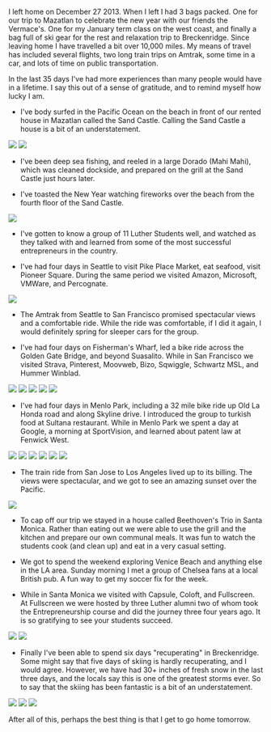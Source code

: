 <!--
.. title: Reflections on January 2014
.. date: 2014/02/01 10:28:00
.. slug: reflections-on-jterm-2014
.. tags: Jterm14, Travel
.. link: 
.. description: 
-->


I left home on December 27 2013.  When I left I had 3 bags packed.  One for our trip to Mazatlan to celebrate the new year with our friends the Vermace's.  One for my January term class on the west coast, and finally a bag full of ski gear for the rest and relaxation trip to Breckenridge.  Since leaving home I have travelled a bit over 10,000 miles.  My means of travel has included several flights, two long train trips on Amtrak, some time in a car, and lots of time on public transportation.

In the last 35 days I've had more experiences than many people would have in a lifetime.  I say this out of a sense of gratitude, and to remind myself how lucky I am.

<!-- TEASER_END -->

* I've body surfed in the Pacific Ocean on the beach in front of our rented house in Mazatlan called the Sand Castle.  Calling the Sand Castle a house is a bit of an understatement.

![](/images/JTerm14/BodySurf.jpg)
![](/images/JTerm14/MazGroup.jpg)

* I've been deep sea fishing, and reeled in a large Dorado (Mahi Mahi), which was cleaned dockside, and prepared on the grill at the Sand Castle just hours later.

* I've toasted the New Year watching fireworks over the beach from the fourth floor of the Sand Castle.

![](/images/JTerm14/MazNY.jpg)

* I've gotten to know a group of 11 Luther Students well, and watched as they talked with and learned from some of the most successful entrepreneurs in the country.

* I've had four days in Seattle to visit Pike Place Market, eat seafood, visit Pioneer Square.  During the same period we visited Amazon, Microsoft, VMWare, and Percognate.

![](/images/JTerm14/JT14Summary1.jpg)

* The Amtrak from Seattle to San Francisco promised spectacular views and a comfortable ride.  While the ride was comfortable, if I did it again, I would definitely spring for sleeper cars for the group.

* I've had four days on Fisherman's Wharf, led a bike ride across the Golden Gate Bridge, and beyond Suasalito.  While in San Francisco we visited Strava, Pinterest, Moovweb, Bizo, Sqwiggle, Schwartz MSL, and Hummer Winblad.

![](/images/JTerm14/JT14Summary2.jpg)
![](/images/JTerm14/JT14Summary3.jpg)
![](/images/JTerm14/JT14Summary4.jpg)
![](/images/JTerm14/JT14Summary5.jpg)
![](/images/JTerm14/JT14Summary6.jpg)

* I've had four days in Menlo Park, including a 32 mile bike ride up Old La Honda road and along Skyline drive.  I introduced the group to turkish food at Sultana restaurant.  While in Menlo Park we spent a day at Google, a morning at SportVision, and learned about patent law at Fenwick West.

![](/images/JTerm14/JT14Summary7.jpg)
![](/images/JTerm14/JT14Summary8.jpg)
![](/images/JTerm14/JT14Summary9.jpg)
![](/images/JTerm14/JT14Summary10.jpg)
![](/images/JTerm14/JT14Summary11.jpg)
![](/images/JTerm14/JT14Summary12.jpg)

* The train ride from San Jose to Los Angeles lived up to its billing.  The views were spectacular, and we got to see an amazing sunset over the Pacific.

![](/images/JTerm14/JT14Summary13.jpg)

* To cap off our trip we stayed in a house called Beethoven's Trio in Santa Monica.  Rather than eating out we were able to use the grill and the kitchen and prepare our own communal meals.  It was fun to watch the students cook (and clean up) and eat in a very casual setting.

* We got to spend the weekend exploring Venice Beach and anything else in the LA area.  Sunday morning I met a group of Chelsea fans at a local British pub.  A fun way to get my soccer fix for the week.

* While in Santa Monica we visited with Capsule, Coloft, and Fullscreen.  At Fullscreen we were hosted by three Luther alumni two of whom took the Entrepreneurship course and did the journey three four years ago.  It is so gratifying to see your students succeed.

![](/images/JTerm14/JT14Summary14.jpg)
![](/images/JTerm14/JT14Summary15.jpg)

* Finally I've been able to spend six days "recuperating" in Breckenridge.  Some might say that five days of skiing is hardly recuperating, and I would agree.  However, we have had 30+ inches of fresh snow in the last three days, and the locals say this is one of the greatest storms ever.  So to say that the skiing has been fantastic is a bit of an understatement.

![](/images/JTerm14/Breck1.jpg)
![](/images/JTerm14/Breck2.jpg)
![](/images/JTerm14/Breck3.jpg)

After all of this, perhaps the best thing is that I get to go home tomorrow.

